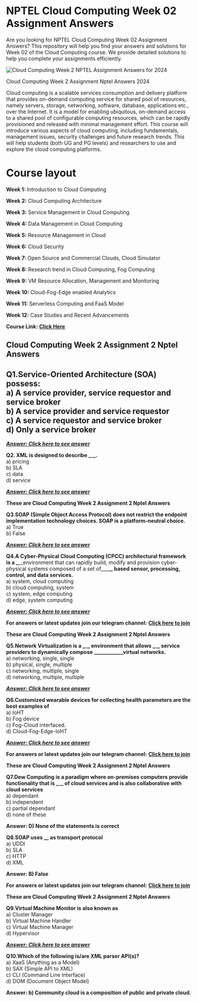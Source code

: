 # NPTEL Cloud Computing Week 02 Assignment Answers

Are you looking for NPTEL Cloud Computing Week 02 Assignment Answers? This repository will help you find your answers and solutions for Week 02 of the Cloud Computing course. We provide detailed solutions to help you complete your assignments efficiently.

![Cloud Computing Week 2 NPTEL Assignment Answers for 2024](https://miro.medium.com/v2/resize:fit:875/1*JsxWQWJkSlRTdWausnHEbg.jpeg)

Cloud Computing Week 2 Assignment Nptel Answers 2024

Cloud computing is a scalable services consumption and delivery platform that provides on-demand computing service for shared pool of resources, namely servers, storage, networking, software, database, applications etc., over the Internet. It is a model for enabling ubiquitous, on-demand access to a shared pool of configurable computing resources, which can be rapidly provisioned and released with minimal management effort. This course will introduce various aspects of cloud computing, including fundamentals, management issues, security challenges and future research trends. This will help students (both UG and PG levels) and researchers to use and explore the cloud computing platforms.


# Course layout<a id="0dbc"></a>

**Week 1:** Introduction to Cloud Computing

**Week 2:** Cloud Computing Architecture

**Week 3:** Service Management in Cloud Computing

**Week 4:** Data Management in Cloud Computing

**Week 5:** Resource Management in Cloud

**Week 6:** Cloud Security

**Week 7:** Open Source and Commercial Clouds, Cloud Simulator

**Week 8:** Research trend in Cloud Computing, Fog Computing

**Week 9:** VM Resource Allocation, Management and Monitoring

**Week 10:** Cloud-Fog-Edge enabled Analytics

**Week 11:** Serverless Computing and FaaS Model

**Week 12:** Case Studies and Recent Advancements

**Course Link:** [**Click Here**](https://onlinecourses.nptel.ac.in/noc24_cs118/unit?unit=18\&assessment=218)


## Cloud Computing Week 2 Assignment 2 Nptel Answers<a id="6f7a"></a>

Q1.Service-Oriented Architecture (SOA) possess:\
a) A service provider, service requestor and service broker\
b) A service provider and service requestor\
c) A service requestor and service broker\
d) Only a service broker<a id="86c4"></a>
-----------------------------------------

[**_**Answer: Click here to see answer**_**](https://progiez.com/cloud-computing-week-2-assignment-2-nptel-answers)

**Q2. XML is designed to describe _**\_**_.**\
a) pricing\
b) SLA\
c) data\
d) service

[**_**Answer: Click here to see answer**_**](https://progiez.com/cloud-computing-week-2-assignment-2-nptel-answers)

**These are Cloud Computing Week 2 Assignment 2 Nptel Answers**

**Q3.SOAP (Simple Object Access Protocol) does not restrict the endpoint implementation technology choices. SOAP is a platform-neutral choice.**\
a) True\
b) False

[**_**Answer: Click here to see answer**_**](https://progiez.com/cloud-computing-week-2-assignment-2-nptel-answers)

**Q4.A Cyber‐Physical Cloud Computing (CPCC) architectural framework is a _**\_\_environment that can rapidly build, modify and provision cyber‐physical systems composed of a set of\_\_\_\_**_ based sensor, processing, control, and data services.**\
a) system, cloud computing\
b) cloud computing, system\
c) system, edge computing\
d) edge, system computing

[**_**Answer: Click here to see answer**_**](https://progiez.com/cloud-computing-week-2-assignment-2-nptel-answers)

**For answers or latest updates join our telegram channel:** [**Click here to join**](https://telegram.me/nptel_assignments)

**These are Cloud Computing Week 2 Assignment 2 Nptel Answers**

**Q5.Network Virtualization is a _**\_**_ environment that allows _**\_**_ service providers to dynamically compose \_\_\_\_\_\_\_\_\_\_\_\_virtual networks.**\
a) networking, single, single\
b) physical, single, multiple\
c) networking, multiple, single\
d) networking, multiple, multiple

[**_**Answer: Click here to see answer**_**](https://progiez.com/cloud-computing-week-2-assignment-2-nptel-answers)

**Q6.Customized wearable devices for collecting health parameters are the best examples of**\
a) IoHT\
b) Fog device\
c) Fog-Cloud interfaced.\
d) Cloud-Fog-Edge-IoHT

[**_**Answer: Click here to see answer**_**](https://progiez.com/cloud-computing-week-2-assignment-2-nptel-answers)

**For answers or latest updates join our telegram channel:** [**Click here to join**](https://telegram.me/nptel_assignments)

**These are Cloud Computing Week 2 Assignment 2 Nptel Answers**

**Q7.Dew Computing is a paradigm where on-premises computers provide functionality that is _**\_**_ of cloud services and is also collaborative with cloud services**\
a) dependant\
b) independent\
c) partial dependant\
d) none of these

**Answer: D) None of the statements is correct**

**Q8.SOAP uses \_\_ as transport protocol**\
a) UDDI\
b) SLA\
c) HTTP\
d) XML

**Answer: B) False**

**For answers or latest updates join our telegram channel:** [**Click here to join**](https://telegram.me/nptel_assignments)

**These are Cloud Computing Week 2 Assignment 2 Nptel Answers**

**Q9.Virtual Machine Monitor is also known as**\
a) Cluster Manager\
b) Virtual Machine Handler\
c) Virtual Machine Manager\
d) Hypervisor

[**_**Answer: Click here to see answer**_**](https://progiez.com/cloud-computing-week-2-assignment-2-nptel-answers)

**Q10.Which of the following is/are XML parser API(s)?**\
a) XaaS (Anything as a Model)\
b) SAX (Simple API to XML)\
c) CLI (Command Line Interface)\
d) DOM (Document Object Model)

**Answer: b) Community cloud is a composition of public and private cloud.**
